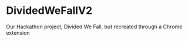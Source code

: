 # DividedWeFallV2
Our Hackathon project, Divided We Fall, but recreated through a Chrome extension 
